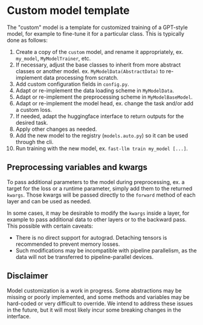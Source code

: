 # Custom model template

The "custom" model is a template for customized training of a GPT-style model,
for example to fine-tune it for a particular class.
This is typically done as follows:

1.  Create a copy of the `custom` model, and rename it appropriately, ex. `my_model`, `MyModelTrainer`, etc.
2.  If necessary, adjust the base classes to inherit from more abstract classes or another model.
ex. `MyModelData(AbstractData)` to re-implement data processing from scratch.
3.  Add custom configuration fields in `config.py`.
4.  Adapt or re-implement the data loading scheme in `MyModelData`.
5.  Adapt or re-implement the preprocessing scheme in `MyModelBaseModel`.
6.  Adapt or re-implement the model head, ex. change the task and/or add a custom loss.
7.  If needed, adapt the huggingface interface to return outputs for the desired task.
8.  Apply other changes as needed.
9.  Add the new model to the registry (`models.auto.py`) so it can be used through the cli.
10.  Run training with the new model, ex. `fast-llm train my_model [...]`.

## Preprocessing variables and kwargs

To pass additional parameters to the model during preprocessing, ex. a target for the loss or a runtime parameter,
simply add them to the returned `kwargs`.
Those kwargs will be passed directly to the `forward` method of each layer and can be used as needed.

In some cases, it may be desirable to modify the `kwargs` inside a layer,
for example to pass additional data to other layers or to the backward pass.
This possible with certain caveats:

*   There is no direct support for autograd. Detaching tensors is recommended to prevent memory losses.
*   Such modifications may be incompatible with pipeline parallelism,
as the data will not be transferred to pipeline-parallel devices.

## Disclaimer

Model customization is a work in progress.
Some abstractions may be missing or poorly implemented,
and some methods and variables may be hard-coded or very difficult to override.
We intend to address these issues in the future, but it will most likely incur some breaking changes in the interface.
